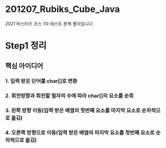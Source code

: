 # 201207_Rubiks_Cube_Java
2021 마스터즈 코스 1차 테스트 문제 풀이입니다

# Step1 정리
## 핵심 아이디어
### 1. 입력 받은 단어를 char[]로 변환
### 2. 회전방향과 회전할 철자의 수에 따라 char[]의 요소를 순회 
### 3. 왼쪽 방향 이동(입력 받은 배열의 첫번째 요소를 마지막 요소로 순차적으로 옮김)
### 4. 오른쪽 방향으로 이동(입력 받은 배열의 마지막 요소를 첫번째 요소로 순차적으로 옮김)
